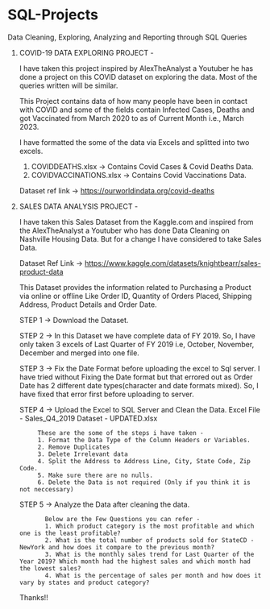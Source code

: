 # SQL-Projects
Data Cleaning, Exploring, Analyzing and Reporting through SQL Queries

1. COVID-19 DATA EXPLORING PROJECT -

   I have taken this project inspired by AlexTheAnalyst a Youtuber he has done a project on this COVID dataset on exploring the data. Most of the queries written will be similar. 
   
   This Project contains data of how many people have been in contact with COVID and some of the fields contain Infected Cases, Deaths and got Vaccinated from March 2020 to as of Current Month i.e., March 2023. 
   
   I have formatted the some of the data via Excels and splitted into two excels. 
   1. COVIDDEATHS.xlsx -> Contains Covid Cases & Covid Deaths Data.
   2. COVIDVACCINATIONS.xlsx -> Contains Covid Vaccinations Data.
   
   Dataset ref link -> https://ourworldindata.org/covid-deaths 


2. SALES DATA ANALYSIS PROJECT - 

    I have taken this Sales Dataset from the Kaggle.com and inspired from the AlexTheAnalyst a Youtuber who has done Data Cleaning on Nashville Housing Data. But for a change I have considered to take Sales Data. 
    
    Dataset Ref Link -> https://www.kaggle.com/datasets/knightbearr/sales-product-data 
    
    This Dataset provides the information related to Purchasing a Product via online or offline Like Order ID, Quantity of Orders Placed, Shipping Address, Product Details and Order Date.
    
    STEP 1 -> Download the Dataset.
    
    STEP 2 -> In this Dataset we have complete data of FY 2019. So, I have only taken 3 excels of Last Quarter of FY 2019 i.e, October, November, December and merged into one file. 
    
    STEP 3 -> Fix the Date Format before uploading the excel to Sql server. I have tried without Fixing the Date format but that errored out as Order Date has 2 different date types(character and date formats mixed). So, I have fixed that error first before uploading to server.
    
    STEP 4 -> Upload the Excel to SQL Server and Clean the Data. Excel File - Sales_Q4_2019 Dataset - UPDATED.xlsx
            
            These are the some of the steps i have taken - 
            1. Format the Data Type of the Column Headers or Variables.
            2. Remove Duplicates
            3. Delete Irrelevant data 
            4. Split the Address to Address Line, City, State Code, Zip Code.
            5. Make sure there are no nulls. 
            6. Delete the Data is not required (Only if you think it is not neccessary)
            
    STEP 5 -> Analyze the Data after cleaning the data. 
    
              Below are the Few Questions you can refer - 
              1. Which product category is the most profitable and which one is the least profitable?
              2. What is the total number of products sold for StateCD - NewYork and how does it compare to the previous month? 
              3. What is the monthly sales trend for Last Quarter of the Year 2019? Which month had the highest sales and which month had the lowest sales?
              4. What is the percentage of sales per month and how does it vary by states and product category?
    
    Thanks!!
    
